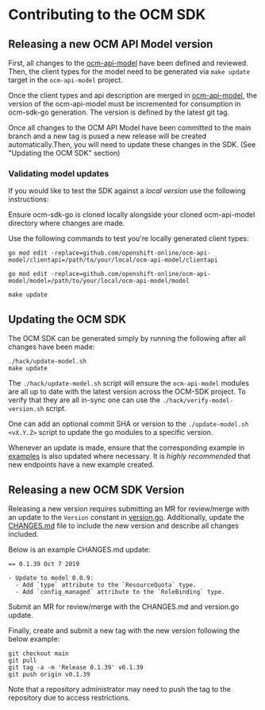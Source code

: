 # Contributing to the OCM SDK

## Releasing a new OCM API Model version

First, all changes to the [ocm-api-model](https://github.com/openshift-online/ocm-api-model) have been defined and reviewed. Then, the client types for the model need to be generated via `make update` target in the `ocm-api-model` project.

Once the client types and api description are merged in [ocm-api-model](https://github.com/openshift-online/ocm-api-model), the version of the ocm-api-model
must be incremented for consumption in ocm-sdk-go generation. The version is defined by the latest git tag.

Once all changes to the OCM API Model have been committed to the main branch and a new tag is pused a new release will be created automatically.Then, you will need to update these changes in the SDK. (See "Updating the OCM SDK" section)

### Validating model updates

If you would like to test the SDK against a *local version* use the following instructions:

Ensure ocm-sdk-go is cloned locally alongside your cloned ocm-api-model directory where changes are made.

Use the following commands to test you're locally generated client types:
```
go mod edit -replace=github.com/openshift-online/ocm-api-model/clientapi=/path/to/your/local/ocm-api-model/clientapi

go mod edit -replace=github.com/openshift-online/ocm-api-model/model=/path/to/your/local/ocm-api-model/model

make update
```

## Updating the OCM SDK

The OCM SDK can be generated simply by running the following after all changes have been made:

```shell
./hack/update-model.sh
make update
```

The `./hack/update-model.sh` script will ensure the `ocm-api-model` modules are all up to date with the latest version across the OCM-SDK project.
To verify that they are all in-sync one can use the `./hack/verify-model-version.sh` script.

One can add an optional commit SHA or version to the `./update-model.sh <vX.Y.Z>` script to update the go modules to a specific version.

Whenever an update is made, ensure that the corresponding example in [examples](examples) is also updated where
necessary. It is *highly recommended* that new endpoints have a new example created.

## Releasing a new OCM SDK Version

Releasing a new version requires submitting an MR for review/merge with an update to the `Version` constant in
[version.go](version.go). Additionally, update the [CHANGES.md](CHANGES.md) file to include the new version and
describe all changes included.

Below is an example CHANGES.md update:

```
== 0.1.39 Oct 7 2019

- Update to model 0.0.9:
  - Add `type` attribute to the `ResourceQuota` type.
  - Add `config_managed` attribute to the `RoleBinding` type.
```

Submit an MR for review/merge with the CHANGES.md and version.go update.

Finally, create and submit a new tag with the new version following the below example:

```shell
git checkout main
git pull
git tag -a -m 'Release 0.1.39' v0.1.39
git push origin v0.1.39
```

Note that a repository administrator may need to push the tag to the repository due to access restrictions.
